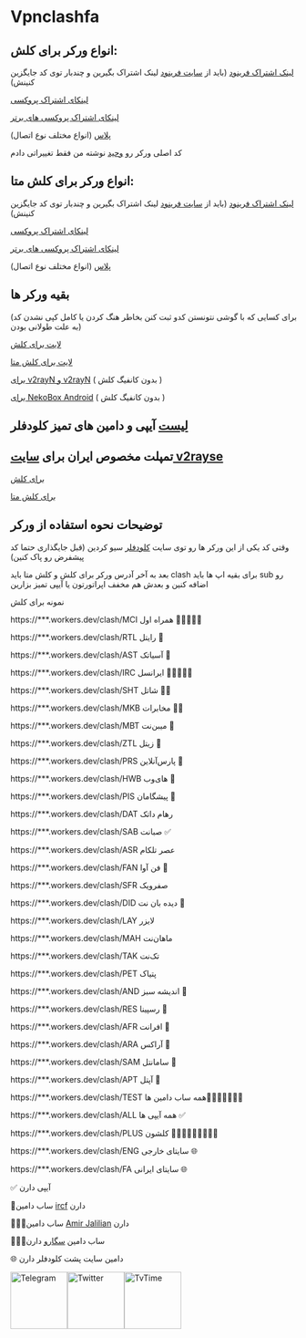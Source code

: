 # Vpnclashfa
## انواع ورکر برای کلش:
[لینک اشتراک فرینود](https://github.com/coldwater-10/clash_rules/blob/main/freenode-sub-worker.js)
(باید از [سایت فرینود](https://getafreenode.com/?inviter=82060F61-1C03-418D-99D4-D555CECB2FF4) لینک اشتراک بگیرین و چندبار توی کد جایگزین کنینش)

[لینکای اشتراک پروکسی](https://github.com/coldwater-10/clash_rules/blob/main/clash-sub-worker.js)


[لینکای اشتراک پروکسی های برتر](https://github.com/coldwater-10/clash_rules/blob/main/fast-sub-worker-clash.js)


[پلاس](https://raw.githubusercontent.com/coldwater-10/clash_rules/main/clash-plus-sub-worker.js) (انواع مختلف نوع اتصال)

کد اصلی ورکر رو [وحید](https://github.com/vfarid) نوشته من فقط تغییراتی دادم

## انواع ورکر برای کلش متا:
[لینک اشتراک فرینود](https://github.com/coldwater-10/clash_rules/blob/main/freenodemeta-sub-worker.js)
(باید از [سایت فرینود](https://getafreenode.com/?inviter=82060F61-1C03-418D-99D4-D555CECB2FF4) لینک اشتراک بگیرین و چندبار توی کد جایگزین کنینش)


[لینکای اشتراک پروکسی](https://github.com/coldwater-10/clash_rules/blob/main/clashmeta-sub-worker.js)


[لینکای اشتراک پروکسی های برتر](https://github.com/coldwater-10/clash_rules/blob/main/fast-sub-worker-clash%20Meta.js)


[پلاس](https://raw.githubusercontent.com/coldwater-10/clash_rules/main/clashMeta-plus-sub-worker.js) (انواع مختلف نوع اتصال)

##  بقیه ورکر ها
 (برای کسایی که با گوشی نتونستن کدو ثبت کنن بخاطر هنگ کردن یا کامل کپی نشدن کد به علت طولانی بودن)

[لایت برای کلش](https://raw.githubusercontent.com/coldwater-10/clash_rules/main/clash-Lite-sub-worker.js)

[لایت برای کلش متا](https://raw.githubusercontent.com/coldwater-10/clash_rules/main/clashMeta-Lite-sub-worker.js)

[برای v2rayN و v2rayN](https://raw.githubusercontent.com/coldwater-10/clash_rules/main/no-clash-sub-worker.js) ( بدون کانفیگ کلش )

[برای NekoBox Android](https://github.com/coldwater-10/clash_rules/blob/main/nekobox-sub-worker.js) ( بدون کانفیگ کلش )


## [لیست](https://github.com/coldwater-10/clash_rules/blob/main/List%20of%20clean%20IPs.txt) آیپی و دامین های تمیز کلودفلر


## تمپلت مخصوص ایران برای [سایت v2rayse](https://v2rayse.com/en)
[برای کلش](https://github.com/coldwater-10/clash_rules/blob/main/clashtemplate%40vpnclashfa.txt)


[برای کلش متا](https://github.com/coldwater-10/clash_rules/blob/main/clashmetatemplate%40vpnclashfa.txt)

## توضیحات نحوه استفاده از ورکر
وقتی کد یکی از این ورکر ها رو توی سایت [کلودفلر](https://dash.cloudflare.com) سیو کردین (قبل جایگذاری حتما کد پیشفرض رو پاک کنین)

بعد به آخر آدرس ورکر برای کلش و کلش متا باید clash برای بقیه اپ ها باید sub رو اضافه کنین و بعدش هم مخفف اپراتورتون یا آیپی تمیز بزارین

نمونه برای کلش

https://***.workers.dev/clash/MCI همراه اول 🔰✅🧍🏻‍♂️

https://***.workers.dev/clash/RTL رایتل 🔰

https://***.workers.dev/clash/AST  آسیاتک 🔰

https://***.workers.dev/clash/IRC ایرانسل  🔰✅🧍🏻‍♂️

https://***.workers.dev/clash/SHT شاتل 🔰✅

https://***.workers.dev/clash/MKB مخابرات 🔰✅

https://***.workers.dev/clash/MBT میبن‌نت 🔰

https://***.workers.dev/clash/ZTL زیتل 🔰

https://***.workers.dev/clash/PRS پارس‌آنلاین 🔰

https://***.workers.dev/clash/HWB های‌وب 🔰

https://***.workers.dev/clash/PIS پیشگامان 🔰

https://***.workers.dev/clash/DAT رهام داتک

https://***.workers.dev/clash/SAB صبانت ✅

https://***.workers.dev/clash/ASR عصر تلکام

https://***.workers.dev/clash/FAN فن آوا 🔰

https://***.workers.dev/clash/SFR صفرویک

https://***.workers.dev/clash/DID دیده بان نت 🔰

https://***.workers.dev/clash/LAY لایزر

https://***.workers.dev/clash/MAH ماهان‌نت

https://***.workers.dev/clash/TAK تک‌نت

https://***.workers.dev/clash/PET پتیاک

https://***.workers.dev/clash/AND اندیشه‌ سبز 🔰

https://***.workers.dev/clash/RES رسپینا 🔰

https://***.workers.dev/clash/AFR افرانت 🔰

https://***.workers.dev/clash/ARA آراکس  🔰

https://***.workers.dev/clash/SAM سامانتل 🔰

https://***.workers.dev/clash/APT آپتل 🔰

https://***.workers.dev/clash/TEST   همه ساب دامین ها🔰🧍🏻‍♂️👨🏻‍💻

https://***.workers.dev/clash/ALL همه آیپی ها ✅

https://***.workers.dev/clash/PLUS کلشون 🔰✅🌐🧍🏻‍♂️👨🏻‍💻

https://***.workers.dev/clash/ENG سایتای خارجی 🌐

https://***.workers.dev/clash/FA سایتای ایرانی 🌐



✅ آیپی دارن

🔰ساب دامین [ircf](https://ircf.space/list.php) دارن

🧍🏻‍♂️ساب دامین [Amir Jalilian](https://twitter.com/amirjaliliann) دارن

👨🏻‍💻ساب دامین [سگارو](https://twitter.com/iSegaro) دارن

🌐 دامین سایت پشت کلودفلر دارن

<div style="display: flex; justify-content: space-between; align-items: center; width: 300px;">
    <a href="https://t.me/vpnclashfa"><img src="https://cdn.dribbble.com/users/4507400/screenshots/15420681/media/c00f77bc443cbc4ac96d138f9ac854c5.gif" alt="Telegram" width="100" height="100"></a>
    <a href="https://twitter.com/coldwater_10"><img src="https://cdn.dribbble.com/users/2652449/screenshots/14764078/media/2b620382444946ce84aac0a132c40063.gif" alt="Twitter" width="100" height="100"></a>
    <a href="https://www.tvtime.com/en/user/43351079/profile"><img src="https://media2.giphy.com/media/v1.Y2lkPTc5MGI3NjExOTFhMDk5NzJlYzdmZTJjMDM2Y2MzMjBkOTVkODAxM2FjMTdjZGMwNSZlcD12MV9pbnRlcm5hbF9naWZzX2dpZklkJmN0PWc/lj1ghwUoflkw2F3o0T/giphy.gif" alt="TvTime" width="100" height="100"></a>
</div>

